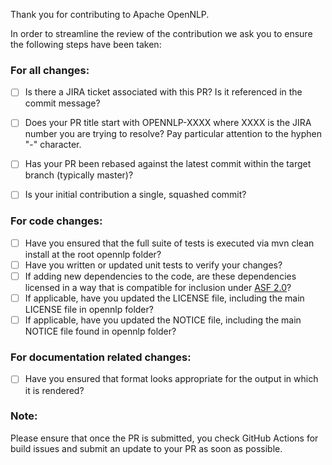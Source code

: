 Thank you for contributing to Apache OpenNLP.

In order to streamline the review of the contribution we ask you
to ensure the following steps have been taken:

### For all changes:
- [ ] Is there a JIRA ticket associated with this PR? Is it referenced 
     in the commit message?

- [ ] Does your PR title start with OPENNLP-XXXX where XXXX is the JIRA number you are trying to resolve? Pay particular attention to the hyphen "-" character.

- [ ] Has your PR been rebased against the latest commit within the target branch (typically master)?

- [ ] Is your initial contribution a single, squashed commit?

### For code changes:
- [ ] Have you ensured that the full suite of tests is executed via mvn clean install at the root opennlp folder?
- [ ] Have you written or updated unit tests to verify your changes?
- [ ] If adding new dependencies to the code, are these dependencies licensed in a way that is compatible for inclusion under [ASF 2.0](http://www.apache.org/legal/resolved.html#category-a)? 
- [ ] If applicable, have you updated the LICENSE file, including the main LICENSE file in opennlp folder?
- [ ] If applicable, have you updated the NOTICE file, including the main NOTICE file found in opennlp folder?

### For documentation related changes:
- [ ] Have you ensured that format looks appropriate for the output in which it is rendered?

### Note:
Please ensure that once the PR is submitted, you check GitHub Actions for build issues and submit an update to your PR as soon as possible.
